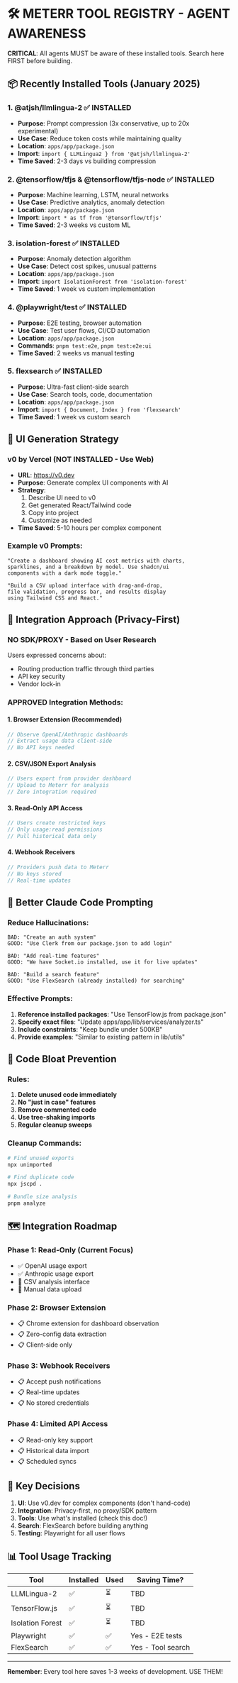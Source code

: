 # 🛠️ METERR TOOL REGISTRY - AGENT AWARENESS

**CRITICAL**: All agents MUST be aware of these installed tools. Search here FIRST before building.

## 📦 Recently Installed Tools (January 2025)

### 1. **@atjsh/llmlingua-2** ✅ INSTALLED
- **Purpose**: Prompt compression (3x conservative, up to 20x experimental)
- **Use Case**: Reduce token costs while maintaining quality
- **Location**: `apps/app/package.json`
- **Import**: `import { LLMLingua2 } from '@atjsh/llmlingua-2'`
- **Time Saved**: 2-3 days vs building compression

### 2. **@tensorflow/tfjs** & **@tensorflow/tfjs-node** ✅ INSTALLED
- **Purpose**: Machine learning, LSTM, neural networks
- **Use Case**: Predictive analytics, anomaly detection
- **Location**: `apps/app/package.json`
- **Import**: `import * as tf from '@tensorflow/tfjs'`
- **Time Saved**: 2-3 weeks vs custom ML

### 3. **isolation-forest** ✅ INSTALLED
- **Purpose**: Anomaly detection algorithm
- **Use Case**: Detect cost spikes, unusual patterns
- **Location**: `apps/app/package.json`
- **Import**: `import IsolationForest from 'isolation-forest'`
- **Time Saved**: 1 week vs custom implementation

### 4. **@playwright/test** ✅ INSTALLED
- **Purpose**: E2E testing, browser automation
- **Use Case**: Test user flows, CI/CD automation
- **Location**: `apps/app/package.json`
- **Commands**: `pnpm test:e2e`, `pnpm test:e2e:ui`
- **Time Saved**: 2 weeks vs manual testing

### 5. **flexsearch** ✅ INSTALLED
- **Purpose**: Ultra-fast client-side search
- **Use Case**: Search tools, code, documentation
- **Location**: `apps/app/package.json`
- **Import**: `import { Document, Index } from 'flexsearch'`
- **Time Saved**: 1 week vs custom search

## 🎨 UI Generation Strategy

### **v0 by Vercel** (NOT INSTALLED - Use Web)
- **URL**: https://v0.dev
- **Purpose**: Generate complex UI components with AI
- **Strategy**: 
  1. Describe UI need to v0
  2. Get generated React/Tailwind code
  3. Copy into project
  4. Customize as needed
- **Time Saved**: 5-10 hours per complex component

### **Example v0 Prompts**:
```
"Create a dashboard showing AI cost metrics with charts, 
sparklines, and a breakdown by model. Use shadcn/ui 
components with a dark mode toggle."

"Build a CSV upload interface with drag-and-drop, 
file validation, progress bar, and results display 
using Tailwind CSS and React."
```

## 🔌 Integration Approach (Privacy-First)

### **NO SDK/PROXY** - Based on User Research
Users expressed concerns about:
- Routing production traffic through third parties
- API key security
- Vendor lock-in

### **APPROVED Integration Methods**:

#### 1. **Browser Extension** (Recommended)
```javascript
// Observe OpenAI/Anthropic dashboards
// Extract usage data client-side
// No API keys needed
```

#### 2. **CSV/JSON Export Analysis**
```javascript
// Users export from provider dashboard
// Upload to Meterr for analysis
// Zero integration required
```

#### 3. **Read-Only API Access**
```javascript
// Users create restricted keys
// Only usage:read permissions
// Pull historical data only
```

#### 4. **Webhook Receivers**
```javascript
// Providers push data to Meterr
// No keys stored
// Real-time updates
```

## 📝 Better Claude Code Prompting

### **Reduce Hallucinations**:
```
BAD: "Create an auth system"
GOOD: "Use Clerk from our package.json to add login"

BAD: "Add real-time features"  
GOOD: "We have Socket.io installed, use it for live updates"

BAD: "Build a search feature"
GOOD: "Use FlexSearch (already installed) for searching"
```

### **Effective Prompts**:
1. **Reference installed packages**: "Use TensorFlow.js from package.json"
2. **Specify exact files**: "Update apps/app/lib/services/analyzer.ts"
3. **Include constraints**: "Keep bundle under 500KB"
4. **Provide examples**: "Similar to existing pattern in lib/utils"

## 🚫 Code Bloat Prevention

### **Rules**:
1. **Delete unused code immediately**
2. **No "just in case" features**
3. **Remove commented code**
4. **Use tree-shaking imports**
5. **Regular cleanup sweeps**

### **Cleanup Commands**:
```bash
# Find unused exports
npx unimported

# Find duplicate code
npx jscpd . 

# Bundle size analysis
pnpm analyze
```

## 🗺️ Integration Roadmap

### **Phase 1: Read-Only** (Current Focus)
- ✅ OpenAI usage export
- ✅ Anthropic usage export
- 🔄 CSV analysis interface
- 🔄 Manual data upload

### **Phase 2: Browser Extension**
- 📋 Chrome extension for dashboard observation
- 📋 Zero-config data extraction
- 📋 Client-side only

### **Phase 3: Webhook Receivers**
- 📋 Accept push notifications
- 📋 Real-time updates
- 📋 No stored credentials

### **Phase 4: Limited API Access**
- 📋 Read-only key support
- 📋 Historical data import
- 📋 Scheduled syncs

## 🎯 Key Decisions

1. **UI**: Use v0.dev for complex components (don't hand-code)
2. **Integration**: Privacy-first, no proxy/SDK pattern
3. **Tools**: Use what's installed (check this doc!)
4. **Search**: FlexSearch before building anything
5. **Testing**: Playwright for all user flows

## 📊 Tool Usage Tracking

| Tool | Installed | Used | Saving Time? |
|------|-----------|------|--------------|
| LLMLingua-2 | ✅ | ⏳ | TBD |
| TensorFlow.js | ✅ | ⏳ | TBD |
| Isolation Forest | ✅ | ⏳ | TBD |
| Playwright | ✅ | ✅ | Yes - E2E tests |
| FlexSearch | ✅ | ✅ | Yes - Tool search |

---

**Remember**: Every tool here saves 1-3 weeks of development. USE THEM!